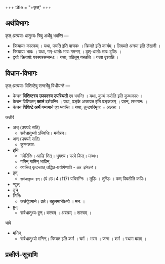 +++
title = "+कृत्"
+++

## अर्थविभागः
कृत्-प्रत्ययाः धातुभ्यः त्रिषु अर्थेषु भवन्ति —

- क्रियायाः कारकम् । यथा, पचति इति पाचकः । क्रियते इति कार्यम् । लिख्यते अनया इति लेखनी ।
- क्रियायाः भावः । यथा, गम्-धातोः भावः गमनम् । दृश्-धातोः भावः दृष्टिः ।
- द्वयोः क्रिययोः परस्परसम्बन्धः । यथा, पठितुम् गच्छति । गत्वा दृश्यति ।

## विधान-विभागः
कृत्-प्रत्ययाः विशिष्टेषु सन्दर्भेषु विधीयन्ते  —

- केचन **विशिष्टस्य उपपदस्य उपस्थितौ** एव भवन्ति । यथा, कुम्भं करोति इति कुम्भकारः ।
- केचन विशिष्टम् **कालं** दर्शयन्ति । यथा, पङ्के अजायत इति पङ्कजम् । पठन्, लभमानः ।
- केचन **विशिष्टे अर्थे** गम्यमाने एव भवन्ति । यथा, तुन्दपरिमृजः = अलसः ।


कर्तरि 

- अच् (उपपदे सति)
  - सर्वधातुभ्यो ऽज्विधिः।  मनोरम।  
- अण् (उपपदे सति)
  - कुम्भकारः
- इनि
  - गमेरिनिः। आङि णित्। भुवश्च। परमे कित्। मन्थः। 
  - गमिन् गामिन् भाविन्
  - क्वचित् कृदन्तात् तद्धित-प्रयोगेणापि - `अत इनिठनौ`। 
- इन् 
  - `सर्वधातुभ्य इन्।` (पं।उ।4।117) पचिरग्निः । तुडिः । तुण्डिः । कम् पिबतीति कपिः। 
- ण्वुल्
- तृच्
- णिनिः
  - कर्तर्युपमाने। व्रते। बहुलमाभीक्ष्ण्ये । मनः ।
- ष्ट्रन्
  - सर्वधातुभ्यः ष्ट्रन्।  वस्त्रम् । अस्त्रम् । शस्त्रम् ।

भावे 

- मनिन्
  - सर्वधातुभ्यो मनिन्। क्रियत इति कर्म । चर्म । भस्म । जन्म । शर्म । स्थाम बलम् ।



## प्रकीर्ण-सूत्राणि
<div class="spreadsheet" src="../kRt.tsv"> </div>  
